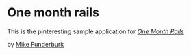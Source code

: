# One month rails

This is the pinteresting sample application for
[*One Month Rails*](http://onemonthrails.com)

by [Mike Funderburk](http://mikefunderburk.com)